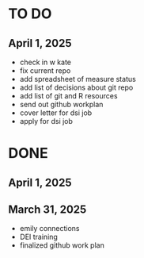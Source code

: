 # TO DO 

## April 1, 2025
- check in w kate
- fix current repo 
- add spreadsheet of measure status 
- add list of decisions about git repo 
- add list of git and R resources 
- send out github workplan 
- cover letter for dsi job 
- apply for dsi job 

# DONE 
## April 1, 2025 

## March 31, 2025 
- emily connections
- DEI training 
- finalized github work plan 
